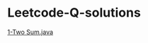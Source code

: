 # Leetcode-Q-solutions
[1-Two Sum.java](https://github.com/Sudhanshu-Ambastha/Leetcode-Q-solutions/blob/main/1-Two%20Sum.java)
